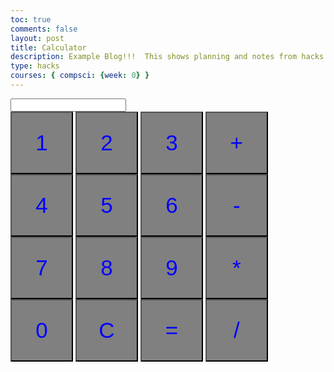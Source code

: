 ```yaml
---
toc: true
comments: false
layout: post
title: Calculator
description: Example Blog!!!  This shows planning and notes from hacks.
type: hacks
courses: { compsci: {week: 0} }
---
```

<style>
  button {
    width: 100px;
    height: 100px;
    color: blue;
    background-color: grey;
    font-size: 35px;
  }
</style>
<html>
<body>
  <input type="text" id="display" readonly>
  <br>
  <button onclick="appendToDisplay('1')">1</button>
  <button onclick="appendToDisplay('2')">2</button>
  <button onclick="appendToDisplay('3')">3</button>
  <button onclick="appendToDisplay('+')">+</button>
  <br>
  <button onclick="appendToDisplay('4')">4</button>
  <button onclick="appendToDisplay('5')">5</button>
  <button onclick="appendToDisplay('6')">6</button>
  <button onclick="appendToDisplay('-')">-</button>
  <br>
  <button onclick="appendToDisplay('7')">7</button>
  <button onclick="appendToDisplay('8')">8</button>
  <button onclick="appendToDisplay('9')">9</button>
  <button onclick="appendToDisplay('*')">*</button>
  <br>
  <button onclick="appendToDisplay('0')">0</button>
  <button onclick="clearDisplay()">C</button>
  <button onclick="calculate()">=</button>
  <button onclick="appendToDisplay('/')">/</button>
  
  <script>
    let displayValue = '';
    function appendToDisplay(value) {
      displayValue += value;
      document.getElementById('display').value = displayValue;
    }
    function clearDisplay() {
      displayValue = '';
      document.getElementById('display').value = displayValue;
    }
    
    function calculate() {
      try {
        displayValue = eval(displayValue);
        document.getElementById('display').value = displayValue;
      } catch (error) {
        document.getElementById('display').value = 'Error';
      }
    }
  </script>
</body>
</html>
